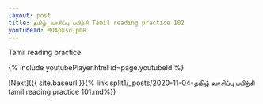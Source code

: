 ```yaml
---
layout: post
title: தமிழ் வாசிப்பு பயிற்சி Tamil reading practice 102
youtubeId: MDApksdIp08
---
```

 
 
Tamil reading practice
 
 
 
 
 


{% include youtubePlayer.html id=page.youtubeId %}
 
[Next]({{ site.baseurl }}{% link  split1/_posts/2020-11-04-தமிழ் வாசிப்பு பயிற்சி tamil reading practice 101.md%})
 
